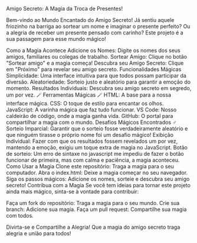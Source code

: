 Amigo Secreto: A Magia da Troca de Presentes!

Bem-vindo ao Mundo Encantado do Amigo Secreto!
Já sentiu aquele friozinho na barriga ao sortear um nome e imaginar o presente perfeito? Ou a alegria de receber um presente pensado com carinho? Este projeto é a sua passagem para esse mundo mágico!

Como a Magia Acontece
Adicione os Nomes: Digite os nomes dos seus amigos, familiares ou colegas de trabalho.
Sortear Amigo: Clique no botão "Sortear amigo" e a magia começa!
Descubra seu Amigo Secreto: Clique em "Próximo" para revelar seu amigo secreto.
Funcionalidades Mágicas
Simplicidade: Uma interface intuitiva para que todos possam participar da diversão.
Aleatoriedade: Sorteio justo e aleatório para garantir a emoção do momento.
Resultados Individuais: Descubra seu amigo secreto em segredo, um por vez.
🪄 Ferramentas Mágicas 🪄
HTML: A base para a nossa interface mágica.
CSS: O toque de estilo para encantar os olhos.
JavaScript: A varinha mágica que faz tudo funcionar.
VS Code: Nosso caldeirão de código, onde a magia ganha vida.
GitHub: O portal para compartilhar a magia com o mundo.
Desafios Mágicos Encontrados ‍♂️
Sorteio Imparcial: Garantir que o sorteio fosse verdadeiramente aleatório e que ninguém tirasse o próprio nome foi um desafio mágico!
Exibição Individual: Fazer com que os resultados fossem revelados um por vez, mantendo a emoção, exigiu um toque extra de magia no JavaScript.
Botão de sorteio: Um erro de sintaxe no javascript me impediu de fazer o botão funcionar de primeira, mas com calma e paciência, a magia aconteceu.
Como Usar a Magia
Clone este repositório: Traga a magia para o seu computador.
Abra o index.html: Deixe a magia começar no seu navegador.
Siga os passos mágicos: Adicione os nomes, sorteie e descubra seu amigo secreto!
Contribua com a Magia
Se você tem ideias para tornar este projeto ainda mais mágico, sinta-se à vontade para contribuir:

Faça um fork do repositório: Traga a magia para o seu mundo.
Crie sua branch: Adicione sua magia.
Faça um pull request: Compartilhe sua magia com todos.

Divirta-se e Compartilhe a Alegria!
Que a magia do amigo secreto traga alegria e união para todos!
